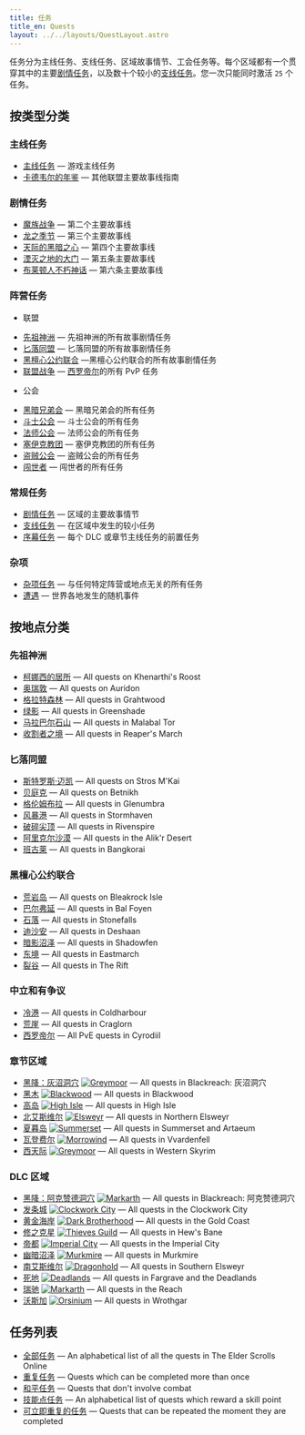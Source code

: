 ```yaml
---
title: 任务
title_en: Quests
layout: ../../layouts/QuestLayout.astro
---
```


任务分为主线任务、支线任务、区域故事情节、工会任务等。每个区域都有一个贯穿其中的主要[剧情任务](/quest/story-quest)，以及数十个较小的[支线任务](/quest/side-quest)。您一次只能同时激活
<code>25</code> 个任务。

## 按类型分类

### 主线任务

- [主线任务](/quest/main-quest) — 游戏主线任务
- [卡德韦尔的年鉴](/quest/cadwell-s-almanac) — 其他联盟主要故事线指南

### 剧情任务

- [魔族战争](/quest/daedric-war) — 第二个主要故事线
- [龙之季节](/quest/season-of-the-dragon) — 第三个主要故事线
- [天际的黑暗之心](/quest/dark-heart-of-skyrim) — 第四个主要故事线
- [湮灭之地的大门](/quest/gates-of-oblivion) — 第五条主要故事线
- [布莱顿人不朽神话](/quest/legacy-of-the-bretons) — 第六条主要故事线

### 阵营任务

- 联盟

* [先祖神洲](/wiki/Online:Aldmeri_Dominion#Quest) — 先祖神洲的所有故事剧情任务
* [匕落同盟](/wiki/Online:Daggerfall_Covenant#Quest) — 匕落同盟的所有故事剧情任务
* [黑檀心公约联合](/wiki/Online:Ebonheart_Pact#Quest) —黑檀心公约联合的所有故事剧情任务
* [联盟战争](/wiki/Online:Alliance_War#Quest) — [西罗帝尔](/location/cyrodiil)的所有 PvP 任务

- 公会

* [黑暗兄弟会](/wiki/Online:Dark_Brotherhood#Quest) — 黑暗兄弟会的所有任务
* [斗士公会](/wiki/Online:Fighters_Guild#Quest) — 斗士公会的所有任务
* [法师公会](/wiki/Online:Mages_Guild#Quest) — 法师公会的所有任务
* [塞伊克教团](/wiki/Online:Psijic_Order#Quest) — 塞伊克教团的所有任务
* [盗贼公会](/wiki/Online:Thieves_Guild#Quest) — 盗贼公会的所有任务
* [闯世者](/wiki/Online:Undaunted#Quest) — 闯世者的所有任务

### 常规任务

- [剧情任务](/quest/story-quest) — 区域的主要故事情节
- [支线任务](/quest/side-quest) — 在区域中发生的较小任务
- [序幕任务](/quest/prologue-quest) — 每个 DLC 或章节主线任务的前置任务

### 杂项

- [杂项任务](/quest/miscellaneous-quest) — 与任何特定阵营或地点无关的所有任务
- [遭遇](/quest/encounter) — 世界各地发生的随机事件

## 按地点分类

### 先祖神洲

- [柯娜西的居所](/wiki/Online:Khenarthi%27s_Roost#Quests "柯娜西的居所 (Khenarthi's Roost)") — All quests on Khenarthi's
  Roost
- [奥瑞敦](/wiki/Online:Auridon#Quests "奥瑞敦 (Auridon)") — All quests on Auridon
- [格拉特森林](/wiki/Online:Grahtwood#Quests "格拉特森林 (Grahtwood)") — All quests in Grahtwood
- [绿影](/wiki/Online:Greenshade#Quests "绿影 (Greenshade)") — All quests in Greenshade
- [马拉巴尔石山](/wiki/Online:Malabal_Tor#Quests "马拉巴尔石山 (Malabal Tor)") — All quests in Malabal Tor
- [收割者之境](/wiki/Online:Reaper%27s_March#Quests "收割者之境 (Reaper's March)") — All quests in Reaper's March

### 匕落同盟

- [斯特罗斯·迈凯](/wiki/Online:Stros_M%27Kai#Quests "斯特罗斯·迈凯 (Stros M'Kai)") — All quests on Stros M'Kai
- [贝庭克](/wiki/Online:Betnikh#Quests "贝庭克 (Betnikh)") — All quests on Betnikh
- [格伦姆布拉](/wiki/Online:Glenumbra#Quests "格伦姆布拉 (Glenumbra)") — All quests in Glenumbra
- [风暴港](/wiki/Online:Stormhaven#Quests "风暴港 (Stormhaven)") — All quests in Stormhaven
- [破碎尖顶](/wiki/Online:Rivenspire#Quests "破碎尖顶 (Rivenspire)") — All quests in Rivenspire
- [阿里克尔沙漠](/wiki/Online:Alik%27r_Desert#Quests "阿里克尔沙漠 (Alik'r Desert)") — All quests in the Alik'r Desert
- [班古莱](/wiki/Online:Bangkorai#Quests "班古莱 (Bangkorai)") — All quests in Bangkorai

### 黑檀心公约联合

- [荒岩岛](/wiki/Online:Bleakrock_Isle#Quests "荒岩岛 (Bleakrock Isle)") — All quests on Bleakrock Isle
- [巴尔弗延](/wiki/Online:Bal_Foyen#Quests "巴尔弗延 (Bal Foyen)") — All quests in Bal Foyen
- [石落](/wiki/Online:Stonefalls#Quests "石落 (Stonefalls)") — All quests in Stonefalls
- [迪沙安](/wiki/Online:Deshaan#Quests "迪沙安 (Deshaan)") — All quests in Deshaan
- [暗影沼泽](/wiki/Online:Shadowfen#Quests "暗影沼泽 (Shadowfen)") — All quests in Shadowfen
- [东境](/wiki/Online:Eastmarch#Quests "东境 (Eastmarch)") — All quests in Eastmarch
- [裂谷](/wiki/Online:The_Rift#Quests "裂谷 (The Rift)") — All quests in The Rift

### 中立和有争议

- [冷港](/wiki/Online:Coldharbour#Quests "冷港 (Coldharbour)") — All quests in Coldharbour
- [荒崖](/wiki/Online:Craglorn#Quests "荒崖 (Craglorn)") — All quests in Craglorn
- [西罗帝尔](/wiki/Online:Cyrodiil#Quests "西罗帝尔 (Cyrodiil)") — All PvE quests in Cyrodiil

### 章节区域

- [黑降：灰沼洞穴](/wiki/Online:Blackreach:_Greymoor_Caverns#Quests "黑降：灰沼洞穴 (Blackreach: Greymoor Caverns)")
  [![Greymoor](//images.uesp.net/thumb/0/02/ON-icon-alliance-Solitude.png)](/wiki/Online:Greymoor "灰沼 (Greymoor)") —
  All quests in Blackreach: 灰沼洞穴
- [黑木](/wiki/Online:Blackwood#Quests "黑木 (Blackwood)")
  [![Blackwood](//images.uesp.net/thumb/e/ec/ON-icon-Blackwood_02.png)](/wiki/Online:Blackwood_(Chapter) "黑木 (Blackwood)")
  — All quests in Blackwood
- [高岛](/wiki/Online:High_Isle#Quests "高岛 (High Isle)")
  [![High Isle](//images.uesp.net/thumb/e/e7/ON-icon-Zone_DLC.png)](/location/high-isle "高岛 (High Isle)") — All quests
  in High Isle
- [北艾斯维尔](/wiki/Online:Northern_Elsweyr#Quests "北艾斯维尔 (Northern Elsweyr)")
  [![Elsweyr](//images.uesp.net/thumb/9/98/ON-icon-alliance-Elsweyr.png)](/wiki/Online:Elsweyr "艾斯维尔 (Elsweyr)") —
  All quests in Northern Elsweyr
- [夏暮岛](/wiki/Online:Summerset#Quests "夏暮岛 (Summerset)")
  [![Summerset](//images.uesp.net/thumb/8/8c/ON-icon-alliance-Alinor.png)](/wiki/Online:Summerset_(Chapter) "夏暮岛 (Summerset)")
  — All quests in Summerset and Artaeum
- [瓦登费尔](/wiki/Online:Vvardenfell#Quests "瓦登费尔 (Vvardenfell)")
  [![Morrowind](//images.uesp.net/thumb/3/3e/ON-icon-alliance-Vivec.png)](/wiki/Online:Morrowind "晨风 (Morrowind)") —
  All quests in Vvardenfell
- [西天际](/wiki/Online:Western_Skyrim#Quests "西天际 (Western Skyrim)")
  [![Greymoor](//images.uesp.net/thumb/0/02/ON-icon-alliance-Solitude.png)](/wiki/Online:Greymoor "灰沼 (Greymoor)") —
  All quests in Western Skyrim

### DLC 区域

- [黑降：阿克赞德洞穴](/wiki/Online:Blackreach:_Arkthzand_Cavern#Quests "黑降：阿克赞德洞穴 (Blackreach: Arkthzand Cavern)")
  [![Markarth](//images.uesp.net/thumb/d/d3/ON-icon-Markarth_02.png)](/wiki/Online:Markarth_(DLC) "马卡斯城 (Markarth)")
  — All quests in Blackreach: 阿克赞德洞穴
- [发条城](/wiki/Online:Clockwork_City#Quests "发条城 (Clockwork City)")
  [![Clockwork City](//images.uesp.net/thumb/8/8a/ON-icon-Sotha_Sil.png)](/wiki/Online:Clockwork_City_(DLC) "发条城 (Clockwork City)")
  — All quests in the Clockwork City
- [黄金海岸](/wiki/Online:Gold_Coast#Quests "黄金海岸 (Gold Coast)")
  [![Dark Brotherhood](//images.uesp.net/thumb/f/f2/ON-mapicon-Dark_Brotherhood.png)](/wiki/Online:Dark_Brotherhood_(DLC) "黑暗兄弟会 (Dark Brotherhood)")
  — All quests in the Gold Coast
- [修之克星](/wiki/Online:Hew%27s_Bane#Quests "修之克星 (Hew's Bane)")
  [![Thieves Guild](//images.uesp.net/thumb/5/52/ON-icon-ThievesGuild.png)](/wiki/Online:Thieves_Guild_(DLC) "盗贼公会 (Thieves Guild)")
  — All quests in Hew's Bane
- [帝都](/wiki/Online:Imperial_City#Quests "帝都 (Imperial City)")
  [![Imperial City](//images.uesp.net/thumb/4/45/ON-mapicon-ImperialCity.png)](/wiki/Online:Imperial_City_(DLC) "帝都 (Imperial City)")
  — All quests in the Imperial City
- [幽暗沼泽](/wiki/Online:Murkmire#Quests "幽暗沼泽 (Murkmire)")
  [![Murkmire](//images.uesp.net/thumb/b/b7/ON-icon-Murkmire_02.png)](/wiki/Online:Murkmire_(DLC) "幽暗沼泽 (Murkmire)")
  — All quests in Murkmire
- [南艾斯维尔](/wiki/Online:Southern_Elsweyr#Quests "南艾斯维尔 (Southern Elsweyr)")
  [![Dragonhold](//images.uesp.net/thumb/8/83/ON-icon-Dragonhold_02.png)](/wiki/Online:Dragonhold "龙之要塞 (Dragonhold)")
  — All quests in Southern Elsweyr
- [死地](/wiki/Online:The_Deadlands#Quests "死地 (The Deadlands)")
  [![Deadlands](//images.uesp.net/thumb/e/e7/ON-icon-Zone_DLC.png)](/wiki/Online:Deadlands "死地 (Deadlands)") — All
  quests in Fargrave and the Deadlands
- [瑞驰](/wiki/Online:The_Reach#Quests "瑞驰 (The Reach)")
  [![Markarth](//images.uesp.net/thumb/d/d3/ON-icon-Markarth_02.png)](/wiki/Online:Markarth_(DLC) "马卡斯城 (Markarth)")
  — All quests in the Reach
- [沃斯加](/wiki/Online:Wrothgar#Quests "沃斯加 (Wrothgar)")
  [![Orsinium](//images.uesp.net/thumb/c/c4/ON-icon-Wrothgar.png)](/wiki/Online:Orsinium_(DLC) "奥辛纽姆 (Orsinium)") —
  All quests in Wrothgar

## 任务列表

- [全部任务](/wiki/Category:Online-Quests "Category: Online-Quests") — An alphabetical list of all the quests in The
  Elder Scrolls Online
- [重复任务](/quest/repeatable-quests "Repeatable任务 (Repeatable Quests)") — Quests which can be completed more than
  once
- [和平任务](/quest/pacifist-quests "Pacifist任务 (Pacifist Quests)") — Quests that don't involve combat
- [技能点任务](/wiki/Category:Online-Quests_with_Skill_Points "Category: Online-Quests with Skill Points") — An
  alphabetical list of quests which reward a skill point
- [可立即重复的任务](/wiki/Online:Immediately_Repeatable_Quests "ImmediatelyRepeatable任务 (Immediately Repeatable Quests)")
  — Quests that can be repeated the moment they are completed
